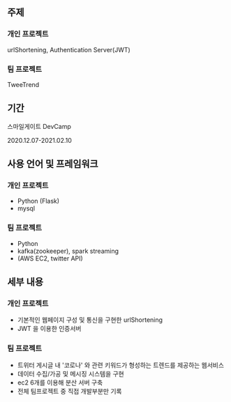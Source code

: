 ## 주제
### 개인 프로젝트
urlShortening, Authentication Server(JWT)
### 팀 프로젝트
TweeTrend

## 기간
스마일게이트 DevCamp

2020.12.07-2021.02.10

## 사용 언어 및 프레임워크
### 개인 프로젝트
- Python (Flask)
- mysql
### 팀 프로젝트
- Python
- kafka(zookeeper), spark streaming
- (AWS EC2, twitter API)

## 세부 내용
### 개인 프로젝트
- 기본적인 웹페이지 구성 및 통신을 구현한 urlShortening
- JWT 을 이용한 인증서버

### 팀 프로젝트
- 트위터 게시글 내 '코로나' 와 관련 키워드가 형성하는 트렌드를 제공하는 웹서비스
- 데이터 수집/가공 및 메시징 시스템을 구현
- ec2 6개를 이용해 분산 서버 구축
- 전체 팀프로젝트 중 직접 개발부분만 기록
